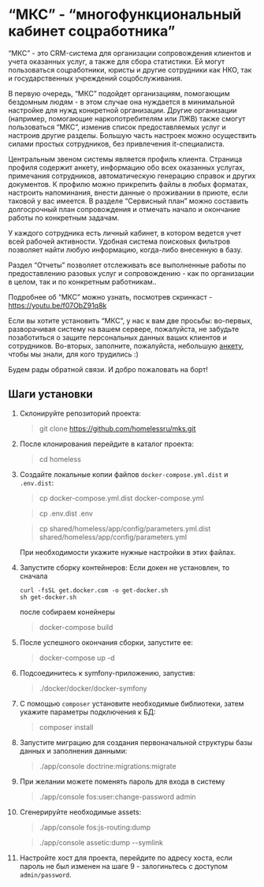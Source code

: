 # “МКС” - “многофункциональный кабинет соцработника” 

“МКС” - это CRM-система для организации сопровождения клиентов и учета оказанных услуг, а также для сбора статистики. Ей могут пользоваться соцработники, юристы и другие сотрудники как НКО, так и государственных учреждений соцобслуживания. 

В первую очередь, “МКС” подойдет организациям, помогающим бездомным людям - в этом случае она нуждается в минимальной настройке для нужд конкретной организации. Другие организации (например, помогающие наркопотребителям или ЛЖВ) также смогут пользоваться “МКС”, изменив список предоставляемых услуг и настроив другие разделы. Большую часть настроек можно осуществить силами простых сотрудников, без привлечения it-специалиста. 

Центральным звеном системы является профиль клиента. Страница профиля  содержит анкету, информацию обо всех оказанных услугах, примечания сотрудников, автоматическую генерацию справок и других документов. К профилю можно прикрепить файлы в любых форматах, настроить напоминания, внести данные о проживании в приюте, если таковой у вас имеется. В разделе “Сервисный план” можно составить долгосрочный план сопровождения и отмечать начало и окончание работы по конкретным задачам.

У каждого сотрудника есть личный кабинет, в котором ведется учет всей рабочей активности. Удобная система поисковых фильтров позволяет найти любую информацию, когда-либо внесенную в базу.

Раздел “Отчеты” позволяет отслеживать все выполненные работы по предоставлению разовых услуг и сопровождению - как по организации в целом, так и по конкретным работникам..

Подробнее об “МКС” можно узнать, посмотрев скринкаст - https://youtu.be/f07ObZ91q8k

Если вы хотите установить “МКС”, у нас к вам две просьбы: во-первых, разворачивая систему на вашем сервере, пожалуйста, не забудьте позаботиться о защите персональных данных ваших клиентов и сотрудников. Во-вторых, заполните, пожалуйста, небольшую [анкету](https://goo.gl/forms/YjhAaqSaxAvxMKoE3), чтобы мы знали, для кого трудились :)

Будем рады обратной связи. И добро пожаловать на борт!


## Шаги установки

1. Склонируйте репозиторий проекта:

    > git clone  https://github.com/homelessru/mks.git

2. После клонирования перейдите в каталог проекта:

    > cd homeless

3. Создайте локальные копии файлов `docker-compose.yml.dist` и `.env.dist`:
    
    > cp docker-compose.yml.dist docker-compose.yml
    
    > cp .env.dist .env
    
    > cp shared/homeless/app/config/parameters.yml.dist shared/homeless/app/config/parameters.yml

    При необходимости укажите нужные настройки в этих файлах.

4. Запустите сборку контейнеров:
    Если докен не установлен, то сначала
    
    ``` 
    curl -fsSL get.docker.com -o get-docker.sh
    sh get-docker.sh
    ```
    
    после собираем конейнеры

    > docker-compose build
    

5. После успешного окончания сборки, запустите ее:

    > docker-compose up -d

6. Подсоединитесь к symfony-приложению, запустив:
    
    > ./docker/docker/docker-symfony

7. С помощью `composer` установите необходимые библиотеки, затем укажите параметры подключения к БД:

    > composer install

8. Запустите миграцию для создания первоначальной структуры базы данных и заполнения данными: 

    > ./app/console doctrine:migrations:migrate

9. При желании можете поменять пароль для входа в систему

    > ./app/console fos:user:change-password admin

10. Сгенерируйте необходимые assets:

    > ./app/console fos:js-routing:dump

    > ./app/console assetic:dump --symlink

11. Настройте хост для проекта, перейдите по адресу хоста, 
если пароль не был изменен на шаге 9 - залогиньтесь с доступом `admin/password`.
